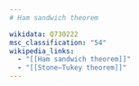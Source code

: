 ```yaml
---
# Ham sandwich theorem

wikidata: Q730222
msc_classification: "54"
wikipedia_links:
  - "[[Ham sandwich theorem]]"
  - "[[Stone–Tukey theorem]]"
---
```

